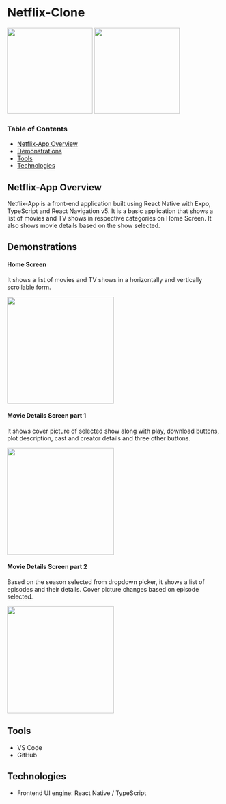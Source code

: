 # Netflix-Clone

<img src = "https://user-images.githubusercontent.com/57967961/186033915-5317f271-c633-4497-a7c9-92aa0972faea.png" width="200" >




<img src = "https://user-images.githubusercontent.com/57967961/186034350-cb76b721-9364-455d-82e3-735270c838d3.png" width="200" >


### Table of Contents

- [Netflix-App Overview](#netflix-app-overview) 
- [Demonstrations](#demonstrations)
- [Tools](#tools)
- [Technologies](#technologies)



## Netflix-App Overview

Netflix-App is a front-end application built using React Native with Expo, TypeScript and React Navigation v5. It is a basic application that shows a list of movies and TV shows in respective categories on Home Screen. It also shows movie details based on the show selected.

## Demonstrations

#### Home Screen

It shows a list of movies and TV shows in a horizontally and vertically scrollable form.

<img src="https://user-images.githubusercontent.com/57967961/186027213-d1795d75-a8ce-4b49-a983-c7bf68a71f48.jpeg" width="250">

#### Movie Details Screen part 1

It shows cover picture of selected show along with play, download buttons, plot description, cast and creator details and three other buttons.

<img src="https://user-images.githubusercontent.com/57967961/186028966-5400a9d7-dc46-4899-a167-1457da09eb3c.jpeg" width="250">


#### Movie Details Screen part 2

Based on the season selected from dropdown picker, it shows a list of episodes and their details. Cover picture changes based on episode selected.


<img src="https://user-images.githubusercontent.com/57967961/186030447-55568709-e1c4-437c-b144-b5aee4b8fb57.jpeg" width="250">

## Tools
- VS Code
- GitHub

## Technologies

- Frontend UI engine: React Native / TypeScript 



